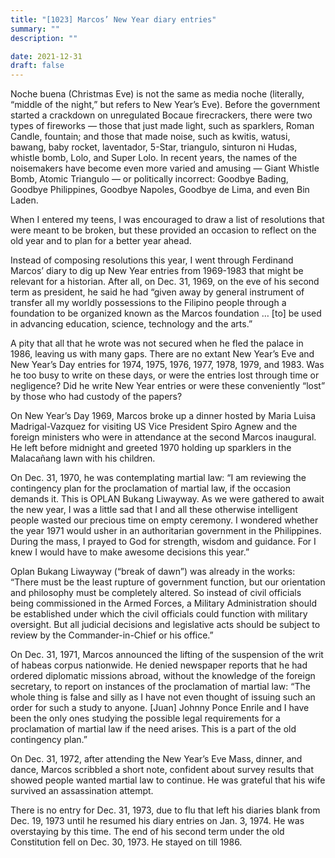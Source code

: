 ```yaml
---
title: "[1023] Marcos’ New Year diary entries"
summary: ""
description: ""

date: 2021-12-31
draft: false
---
```


Noche buena (Christmas Eve) is not the same as media noche (literally, “middle of the night,” but refers to New Year’s Eve). Before the government started a crackdown on unregulated Bocaue firecrackers, there were two types of fireworks — those that just made light, such as sparklers, Roman Candle, fountain; and those that made noise, such as kwitis, watusi, bawang, baby rocket, laventador, 5-Star, triangulo, sinturon ni Hudas, whistle bomb, Lolo, and Super Lolo. In recent years, the names of the noisemakers have become even more varied and amusing — Giant Whistle Bomb, Atomic Triangulo — or politically incorrect: Goodbye Bading, Goodbye Philippines, Goodbye Napoles, Goodbye de Lima, and even Bin Laden.

When I entered my teens, I was encouraged to draw a list of resolutions that were meant to be broken, but these provided an occasion to reflect on the old year and to plan for a better year ahead.

Instead of composing resolutions this year, I went through Ferdinand Marcos’ diary to dig up New Year entries from 1969-1983 that might be relevant for a historian. After all, on Dec. 31, 1969, on the eve of his second term as president, he said he had “given away by general instrument of transfer all my worldly possessions to the Filipino people through a foundation to be organized known as the Marcos foundation … [to] be used in advancing education, science, technology and the arts.”

A pity that all that he wrote was not secured when he fled the palace in 1986, leaving us with many gaps. There are no extant New Year’s Eve and New Year’s Day entries for 1974, 1975, 1976, 1977, 1978, 1979, and 1983. Was he too busy to write on these days, or were the entries lost through time or negligence? Did he write New Year entries or were these conveniently “lost” by those who had custody of the papers?

On New Year’s Day 1969, Marcos broke up a dinner hosted by Maria Luisa Madrigal-Vazquez for visiting US Vice President Spiro Agnew and the foreign ministers who were in attendance at the second Marcos inaugural. He left before midnight and greeted 1970 holding up sparklers in the Malacañang lawn with his children.

On Dec. 31, 1970, he was contemplating martial law: “I am reviewing the contingency plan for the proclamation of martial law, if the occasion demands it. This is OPLAN Bukang Liwayway. As we were gathered to await the new year, I was a little sad that I and all these otherwise intelligent people wasted our precious time on empty ceremony. I wondered whether the year 1971 would usher in an authoritarian government in the Philippines. During the mass, I prayed to God for strength, wisdom and guidance. For I knew I would have to make awesome decisions this year.”

Oplan Bukang Liwayway (“break of dawn”) was already in the works: “There must be the least rupture of government function, but our orientation and philosophy must be completely altered. So instead of civil officials being commissioned in the Armed Forces, a Military Administration should be established under which the civil officials could function with military oversight. But all judicial decisions and legislative acts should be subject to review by the Commander-in-Chief or his office.”

On Dec. 31, 1971, Marcos announced the lifting of the suspension of the writ of habeas corpus nationwide. He denied newspaper reports that he had ordered diplomatic missions abroad, without the knowledge of the foreign secretary, to report on instances of the proclamation of martial law: “The whole thing is false and silly as I have not even thought of issuing such an order for such a study to anyone. [Juan] Johnny Ponce Enrile and I have been the only ones studying the possible legal requirements for a proclamation of martial law if the need arises. This is a part of the old contingency plan.”

On Dec. 31, 1972, after attending the New Year’s Eve Mass, dinner, and dance, Marcos scribbled a short note, confident about survey results that showed people wanted martial law to continue. He was grateful that his wife survived an assassination attempt.

There is no entry for Dec. 31, 1973, due to flu that left his diaries blank from Dec. 19, 1973 until he resumed his diary entries on Jan. 3, 1974. He was overstaying by this time. The end of his second term under the old Constitution fell on Dec. 30, 1973. He stayed on till 1986.
